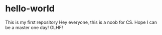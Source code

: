 # hello-world
This is my first repository
Hey everyone, this is a noob for CS.
Hope I can be a master one day!
GLHF!

